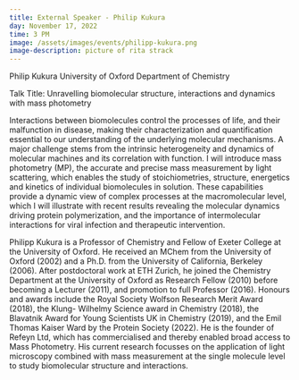 ```yaml
---
title: External Speaker - Philip Kukura
day: November 17, 2022
time: 3 PM
image: /assets/images/events/philipp-kukura.png
image-description: picture of rita strack
---
```

Philip Kukura
University of Oxford Department of Chemistry

Talk Title: Unravelling biomolecular structure, interactions and dynamics with mass photometry

Interactions between biomolecules control the processes of life, and their malfunction in disease, making their characterization and quantification essential to our understanding of the underlying molecular mechanisms. A major challenge stems from the intrinsic heterogeneity and dynamics of molecular machines and its correlation with function. I will introduce mass photometry (MP), the accurate and precise mass measurement by light scattering, which enables the study of stoichiometries, structure, energetics and kinetics of individual biomolecules in solution. These capabilities provide a dynamic view of complex processes at the macromolecular level, which I will illustrate with recent results revealing the molecular dynamics driving protein polymerization, and the importance of intermolecular interactions for viral infection and therapeutic intervention.



Philipp Kukura is a Professor of Chemistry and Fellow of Exeter College at the University of Oxford. He received an MChem from the University of Oxford (2002) and a Ph.D. from the University of California, Berkeley (2006). After postdoctoral work at ETH Zurich, he joined the Chemistry Department at the University of Oxford as Research Fellow (2010) before becoming a Lecturer (2011), and promotion to full Professor (2016). Honours and awards include the Royal Society Wolfson Research Merit Award (2018), the Klung- Wilhelmy Science award in Chemistry (2018), the Blavatnik Award for Young Scientists UK in Chemistry (2019), and the Emil Thomas Kaiser Ward by the Protein Society (2022). He is the founder of Refeyn Ltd, which has commercialised and thereby enabled broad access to Mass Photometry. His current research focusses on the application of light microscopy combined with mass measurement at the single molecule level to study biomolecular structure and interactions.
